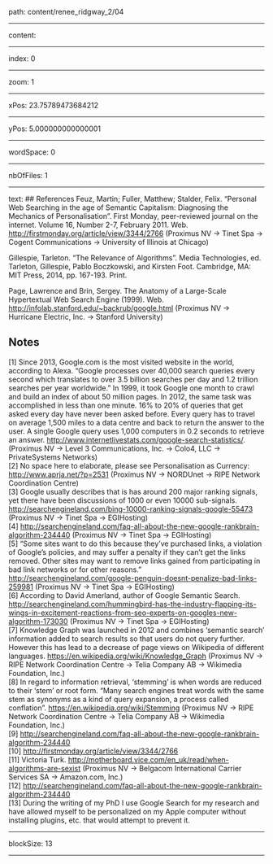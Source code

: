 path: content/renee_ridgway_2/04

----

content: 

----

index: 0

----

zoom: 1

----

xPos: 23.75789473684212

----

yPos: 5.000000000000001

----

wordSpace: 0

----

nbOfFiles: 1

----

text: ## References
Feuz, Martin; Fuller, Matthew; Stalder, Felix. “Personal Web Searching in the age of Semantic Capitalism: Diagnosing the Mechanics of Personalisation”. First Monday, peer-reviewed journal on the internet. Volume 16, Number 2-7, February 2011. Web. http://firstmonday.org/article/view/3344/2766 (Proximus NV → Tinet Spa → Cogent Communications → University of Illinois at Chicago)  
  
Gillespie, Tarleton. “The Relevance of Algorithms”. Media Technologies, ed. Tarleton, Gillespie, Pablo Boczkowski, and Kirsten Foot. Cambridge, MA: MIT Press, 2014, pp. 167-193. Print.     
  
Page, Lawrence and Brin, Sergey. The Anatomy of a Large-Scale Hypertextual Web Search Engine (1999). Web. http://infolab.stanford.edu/~backrub/google.html (Proximus NV → Hurricane Electric, Inc. → Stanford University) 

## Notes 
[1] Since 2013, Google.com is the most visited website in the world, according to Alexa. “Google processes over 40,000 search queries every second which translates to over 3.5 billion searches per day and 1.2 trillion searches per year worldwide.” In 1999, it took Google one month to crawl and build an index of about 50 million pages. In 2012, the same task was accomplished in less than one minute. 16% to 20% of queries that get asked every day have never been asked before. Every query has to travel on average 1,500 miles to a data centre and back to return the answer to the user. A single Google query uses 1,000 computers in 0.2 seconds to retrieve an answer. http://www.internetlivestats.com/google-search-statistics/. (Proximus NV → Level 3 Communications, Inc. → Colo4, LLC → PrivateSystems Networks)   
[2] No space here to elaborate, please see Personalisation as Currency: http://www.aprja.net/?p=2531 (Proximus NV → NORDUnet → RIPE Network Coordination Centre)  
[3] Google usually describes that is has around 200 major ranking signals, yet there have been discussions of 1000 or even 10000 sub-signals. http://searchengineland.com/bing-10000-ranking-signals-google-55473 (Proximus NV → Tinet Spa → EGIHosting)  
[4] http://searchengineland.com/faq-all-about-the-new-google-rankbrain-algorithm-234440 (Proximus NV → Tinet Spa → EGIHosting)  
[5] “Some sites want to do this because they’ve purchased links, a violation of Google’s policies, and may suffer a penalty if they can’t get the links removed. Other sites may want to remove links gained from participating in bad link networks or for other reasons.” http://searchengineland.com/google-penguin-doesnt-penalize-bad-links-259981 (Proximus NV → Tinet Spa → EGIHosting)  
[6] According to David Amerland, author of Google Semantic Search. http://searchengineland.com/hummingbird-has-the-industry-flapping-its-wings-in-excitement-reactions-from-seo-experts-on-googles-new-algorithm-173030 (Proximus NV → Tinet Spa → EGIHosting)  
[7] Knowledge Graph was launched in 2012 and combines ‘semantic search’ information added to search results so that users do not query further. However this has lead to a decrease of page views on Wikipedia of different languages. <https://en.wikipedia.org/wiki/Knowledge_Graph> (Proximus NV → RIPE Network Coordination Centre → Telia Company AB → Wikimedia Foundation, Inc.)  
[8] In regard to information retrieval, ‘stemming’ is when words are reduced to their ‘stem’ or root form. “Many search engines treat words with the same stem as synonyms as a kind of query expansion, a process called conflation”. https://en.wikipedia.org/wiki/Stemming (Proximus NV → RIPE Network Coordination Centre → Telia Company AB → Wikimedia Foundation, Inc.)  
[9] http://searchengineland.com/faq-all-about-the-new-google-rankbrain-algorithm-234440  
[10] http://firstmonday.org/article/view/3344/2766  
[11] Victoria Turk. http://motherboard.vice.com/en_uk/read/when-algorithms-are-sexist (Proximus NV → Belgacom International Carrier Services SA → Amazon.com, Inc.)   
[12] http://searchengineland.com/faq-all-about-the-new-google-rankbrain-algorithm-234440  
[13] During the writing of my PhD I use Google Search for my research and have allowed myself to be personalized on my Apple computer without installing plugins, etc. that would attempt to prevent it.





----

blockSize: 13

----

